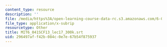 ```yaml
---
content_type: resource
description: ''
file: /media/https%3A/open-learning-course-data-rc.s3.amazonaws.com/6-041sc-probabilistic-systems-analysis-and-applied-probability-fall-2013/296497aff42b084c0e7e67b54f875937_MIT6_041SCF13_lec17_300k.srt
file_type: application/x-subrip
resourcetype: Other
title: MIT6_041SCF13_lec17_300k.srt
uid: 296497af-f42b-084c-0e7e-67b54f875937
---
```

